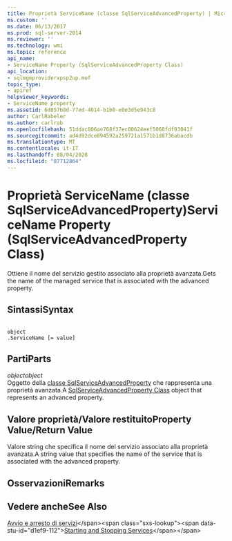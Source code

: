 ```yaml
---
title: Proprietà ServiceName (classe SqlServiceAdvancedProperty) | Microsoft Docs
ms.custom: ''
ms.date: 06/13/2017
ms.prod: sql-server-2014
ms.reviewer: ''
ms.technology: wmi
ms.topic: reference
api_name:
- ServiceName Property (SqlServiceAdvancedProperty Class)
api_location:
- sqlmgmproviderxpsp2up.mof
topic_type:
- apiref
helpviewer_keywords:
- ServiceName property
ms.assetid: 6d857b8d-77ed-4014-b1b0-e0e3d5e943c8
author: CarlRabeler
ms.author: carlrab
ms.openlocfilehash: 51ddac806ae768f37ec80624eef5068fdf93041f
ms.sourcegitcommit: ad4d92dce894592a259721a1571b1d8736abacdb
ms.translationtype: MT
ms.contentlocale: it-IT
ms.lasthandoff: 08/04/2020
ms.locfileid: "87712864"
---
```

# <a name="servicename-property-sqlserviceadvancedproperty-class"></a><span data-ttu-id="d1ef9-102">Proprietà ServiceName (classe SqlServiceAdvancedProperty)</span><span class="sxs-lookup"><span data-stu-id="d1ef9-102">ServiceName Property (SqlServiceAdvancedProperty Class)</span></span>
  <span data-ttu-id="d1ef9-103">Ottiene il nome del servizio gestito associato alla proprietà avanzata.</span><span class="sxs-lookup"><span data-stu-id="d1ef9-103">Gets the name of the managed service that is associated with the advanced property.</span></span>  
  
## <a name="syntax"></a><span data-ttu-id="d1ef9-104">Sintassi</span><span class="sxs-lookup"><span data-stu-id="d1ef9-104">Syntax</span></span>  
  
```  
  
object  
.ServiceName [= value]  
```  
  
## <a name="parts"></a><span data-ttu-id="d1ef9-105">Parti</span><span class="sxs-lookup"><span data-stu-id="d1ef9-105">Parts</span></span>  
 <span data-ttu-id="d1ef9-106">*object*</span><span class="sxs-lookup"><span data-stu-id="d1ef9-106">*object*</span></span>  
 <span data-ttu-id="d1ef9-107">Oggetto della [classe SqlServiceAdvancedProperty](sqlserviceadvancedproperty-class.md) che rappresenta una proprietà avanzata.</span><span class="sxs-lookup"><span data-stu-id="d1ef9-107">A [SqlServiceAdvancedProperty Class](sqlserviceadvancedproperty-class.md) object that represents an advanced property.</span></span>  
  
## <a name="property-valuereturn-value"></a><span data-ttu-id="d1ef9-108">Valore proprietà/Valore restituito</span><span class="sxs-lookup"><span data-stu-id="d1ef9-108">Property Value/Return Value</span></span>  
 <span data-ttu-id="d1ef9-109">Valore string che specifica il nome del servizio associato alla proprietà avanzata.</span><span class="sxs-lookup"><span data-stu-id="d1ef9-109">A string value that specifies the name of the service that is associated with the advanced property.</span></span>  
  
## <a name="remarks"></a><span data-ttu-id="d1ef9-110">Osservazioni</span><span class="sxs-lookup"><span data-stu-id="d1ef9-110">Remarks</span></span>  
  
## <a name="see-also"></a><span data-ttu-id="d1ef9-111">Vedere anche</span><span class="sxs-lookup"><span data-stu-id="d1ef9-111">See Also</span></span>  
 <span data-ttu-id="d1ef9-112">[Avvio e arresto di servizi](https://technet.microsoft.com/library/ms174886\(v=sql.105\).aspx)</span><span class="sxs-lookup"><span data-stu-id="d1ef9-112">[Starting and Stopping Services](https://technet.microsoft.com/library/ms174886\(v=sql.105\).aspx)</span></span>  
  
  
